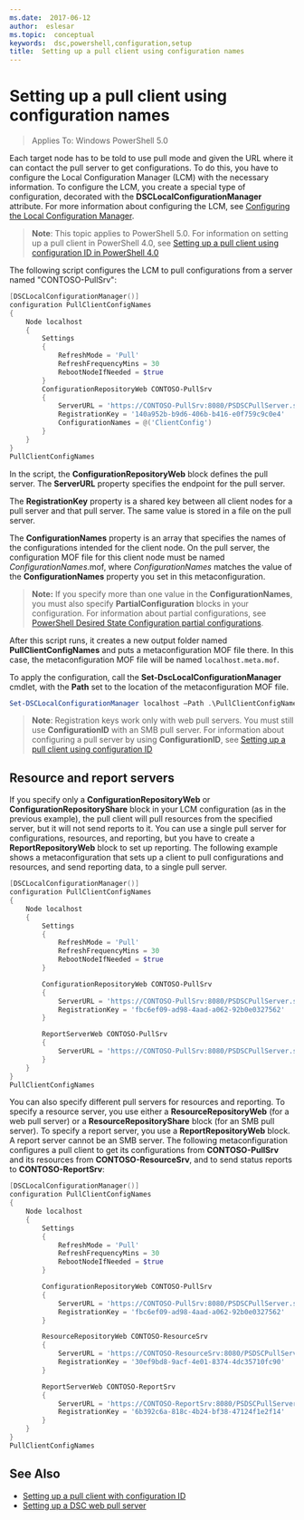 ```yaml
---
ms.date:  2017-06-12
author:  eslesar
ms.topic:  conceptual
keywords:  dsc,powershell,configuration,setup
title:  Setting up a pull client using configuration names
---
```


# Setting up a pull client using configuration names

> Applies To: Windows PowerShell 5.0

Each target node has to be told to use pull mode and given the URL where it can contact the pull server to get configurations.
To do this, you have to configure the Local Configuration Manager (LCM) with the necessary information.
To configure the LCM, you create a special type of configuration, decorated with the **DSCLocalConfigurationManager** attribute.
For more information about configuring the LCM, see [Configuring the Local Configuration Manager](metaConfig.md).

> **Note**: This topic applies to PowerShell 5.0.
For information on setting up a pull client in PowerShell 4.0, see [Setting up a pull client using configuration ID in PowerShell 4.0](pullClientConfigID4.md)

The following script configures the LCM to pull configurations from a server named "CONTOSO-PullSrv":

```powershell
[DSCLocalConfigurationManager()]
configuration PullClientConfigNames
{
    Node localhost
    {
        Settings
        {
            RefreshMode = 'Pull'
            RefreshFrequencyMins = 30
            RebootNodeIfNeeded = $true
        }
        ConfigurationRepositoryWeb CONTOSO-PullSrv
        {
            ServerURL = 'https://CONTOSO-PullSrv:8080/PSDSCPullServer.svc'
            RegistrationKey = '140a952b-b9d6-406b-b416-e0f759c9c0e4'
            ConfigurationNames = @('ClientConfig')
        }
    }
}
PullClientConfigNames
```

In the script, the **ConfigurationRepositoryWeb** block defines the pull server.
The **ServerURL** property specifies the endpoint for the pull server.

The **RegistrationKey** property is a shared key between all client nodes for a pull server and that pull server.
The same value is stored in a file on the pull server.

The **ConfigurationNames** property is an array that specifies the names of the configurations intended for the client node.
On the pull server, the configuration MOF file for this client node must be named *ConfigurationNames*.mof, where *ConfigurationNames* matches the value of the **ConfigurationNames** property you set in this metaconfiguration.

>**Note:** If you specify more than one value in the **ConfigurationNames**, you must also specify **PartialConfiguration** blocks in your configuration.
For information about partial configurations, see [PowerShell Desired State Configuration partial configurations](partialConfigs.md).

After this script runs, it creates a new output folder named **PullClientConfigNames** and puts a metaconfiguration MOF file there.
In this case, the metaconfiguration MOF file will be named `localhost.meta.mof`.

To apply the configuration, call the **Set-DscLocalConfigurationManager** cmdlet, with the **Path** set to the location of the metaconfiguration MOF file.

```powershell
Set-DSCLocalConfigurationManager localhost –Path .\PullClientConfigNames –Verbose.
```

> **Note**: Registration keys work only with web pull servers.
You must still use **ConfigurationID** with an SMB pull server.
For information about configuring a pull server by using **ConfigurationID**, see [Setting up a pull client using configuration ID](PullClientConfigNames.md)

## Resource and report servers

If you specify only a **ConfigurationRepositoryWeb** or **ConfigurationRepositoryShare** block in your LCM configuration (as in the previous example), the pull client will pull resources from the specified server, but it will not send reports to it.
You can use a single pull server for configurations, resources, and reporting, but you have to create a **ReportRepositoryWeb** block to set up reporting.
The following example shows a metaconfiguration that sets up a client to pull configurations and resources, and send reporting data, to a single pull server.

```powershell
[DSCLocalConfigurationManager()]
configuration PullClientConfigNames
{
    Node localhost
    {
        Settings
        {
            RefreshMode = 'Pull'
            RefreshFrequencyMins = 30
            RebootNodeIfNeeded = $true
        }

        ConfigurationRepositoryWeb CONTOSO-PullSrv
        {
            ServerURL = 'https://CONTOSO-PullSrv:8080/PSDSCPullServer.svc'
            RegistrationKey = 'fbc6ef09-ad98-4aad-a062-92b0e0327562'
        }

        ReportServerWeb CONTOSO-PullSrv
        {
            ServerURL = 'https://CONTOSO-PullSrv:8080/PSDSCPullServer.svc'
        }
    }
}
PullClientConfigNames
```

You can also specify different pull servers for resources and reporting.
To specify a resource server, you use either a **ResourceRepositoryWeb** (for a web pull server) or a **ResourceRepositoryShare** block (for an SMB pull server).
To specify a report server, you use a **ReportRepositoryWeb** block.
A report server cannot be an SMB server.
The following metaconfiguration configures a pull client to get its configurations from **CONTOSO-PullSrv** and its resources from **CONTOSO-ResourceSrv**, and to send status reports to **CONTOSO-ReportSrv**:

```powershell
[DSCLocalConfigurationManager()]
configuration PullClientConfigNames
{
    Node localhost
    {
        Settings
        {
            RefreshMode = 'Pull'
            RefreshFrequencyMins = 30
            RebootNodeIfNeeded = $true
        }

        ConfigurationRepositoryWeb CONTOSO-PullSrv
        {
            ServerURL = 'https://CONTOSO-PullSrv:8080/PSDSCPullServer.svc'
            RegistrationKey = 'fbc6ef09-ad98-4aad-a062-92b0e0327562'
        }

        ResourceRepositoryWeb CONTOSO-ResourceSrv
        {
            ServerURL = 'https://CONTOSO-ResourceSrv:8080/PSDSCPullServer.svc'
            RegistrationKey = '30ef9bd8-9acf-4e01-8374-4dc35710fc90'
        }

        ReportServerWeb CONTOSO-ReportSrv
        {
            ServerURL = 'https://CONTOSO-ReportSrv:8080/PSDSCPullServer.svc'
            RegistrationKey = '6b392c6a-818c-4b24-bf38-47124f1e2f14'
        }
    }
}
PullClientConfigNames
```

## See Also

* [Setting up a pull client with configuration ID](PullClientConfigNames.md)
* [Setting up a DSC web pull server](pullServer.md)

